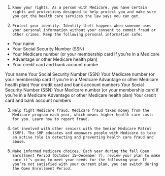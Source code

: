 1.     Know your rights. As a person with Medicare, you have certain rights and protections designed to help protect you and make sure you get the health care services the law says you can get.

2.     Protect your identity. Identity theft happens when someone uses your personal information without your consent to commit fraud or other crimes. Keep the following personal information safe:

- Your name
- Your Social Security Number (SSN)
- Your Medicare number (or your membership card if you’re in a Medicare
- Advantage or other Medicare health plan)
- Your credit card and bank account numbe

Your name
Your Social Security Number (SSN)
Your Medicare number (or your membership card if you’re in a Medicare Advantage or other Medicare health plan)
Your credit card and bank account numbers
Your Social Security Number (SSN)
Your Medicare number (or your membership card if you’re in a Medicare Advantage or other Medicare health plan)
Your credit card and bank account numbers

3.     Help fight Medicare fraud. Medicare fraud takes money from the Medicare program each year, which means higher health care costs for you. Learn how to report fraud.

4.     Get involved with other seniors with the Senior Medicare Patrol (SMP). The SMP educates and empowers people with Medicare to take an active role in detecting and preventing health care fraud and abuse.

5.     Make informed Medicare choices. Each year during the fall Open Enrollment Period (October 15–December 7), review your plan to make sure it’s going to meet your needs for the following year. If you’re not satisfied with your current plan, you can switch during the Open Enrollment Period.